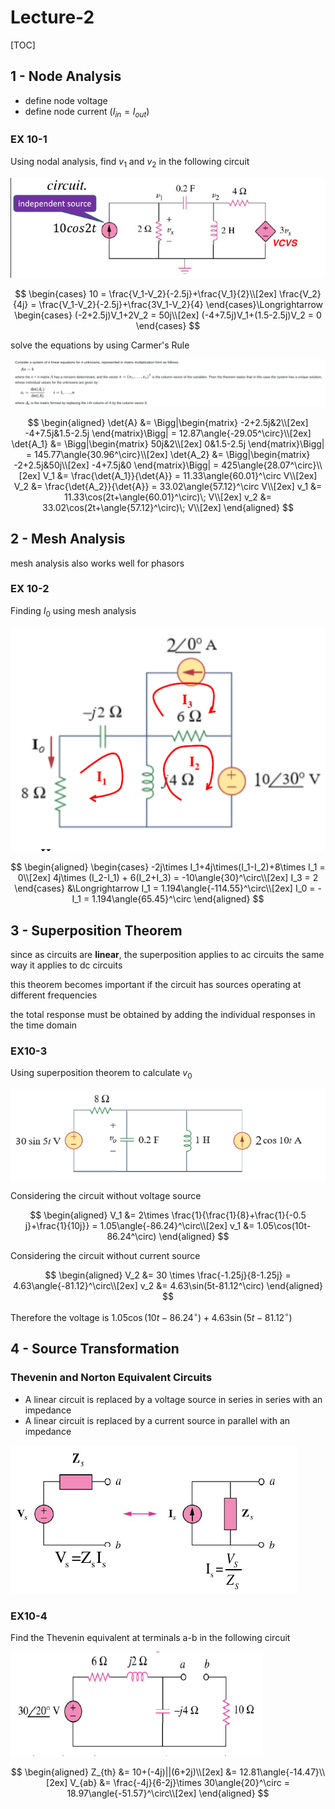 # Lecture-2

[TOC]

## 1 - Node Analysis

- define node voltage
- define node current ($I_{in}=I_{out}$)

### EX 10-1

Using nodal analysis, find $v_1$ and $v_2$ in the following circuit

![figure-1](../assets/L2-1.png)

$$
\begin{cases}
    10 = \frac{V_1-V_2}{-2.5j}+\frac{V_1}{2}\\[2ex]
    \frac{V_2}{4j} = \frac{V_1-V_2}{-2.5j}+\frac{3V_1-V_2}{4}
\end{cases}\Longrightarrow
\begin{cases}
    (-2+2.5j)V_1+2V_2 = 50j\\[2ex]
    (-4+7.5j)V_1+(1.5-2.5j)V_2 = 0
\end{cases}
$$

solve the equations by using Carmer's Rule

![figure-2](../assets/L2-2.png)

$$
\begin{aligned}
    \det{A} &= \Bigg|\begin{matrix}
            -2+2.5j&2\\[2ex]
            -4+7.5j&1.5-2.5j
            \end{matrix}\Bigg| = 12.87\angle{-29.05^\circ}\\[2ex]
    \det{A_1} &= \Bigg|\begin{matrix}
            50j&2\\[2ex]
            0&1.5-2.5j
            \end{matrix}\Bigg| = 145.77\angle{30.96^\circ}\\[2ex]
    \det{A_2} &= \Bigg|\begin{matrix}
            -2+2.5j&50j\\[2ex]
            -4+7.5j&0
            \end{matrix}\Bigg| = 425\angle{28.07^\circ}\\[2ex]
    V_1 &= \frac{\det{A_1}}{\det{A}} = 11.33\angle{60.01}^\circ V\\[2ex]
    V_2 &= \frac{\det{A_2}}{\det{A}} = 33.02\angle{57.12}^\circ V\\[2ex]
    v_1 &= 11.33\cos(2t+\angle{60.01}^\circ)\; V\\[2ex]
    v_2 &= 33.02\cos(2t+\angle{57.12}^\circ)\; V\\[2ex]
\end{aligned}
$$

## 2 - Mesh Analysis

mesh analysis also works well for phasors

### EX 10-2

Finding $I_0$ using mesh analysis

![figure-3](../assets/L2-3.png)

$$
\begin{aligned}
    \begin{cases}
        -2j\times I_1+4j\times(I_1-I_2)+8\times I_1 = 0\\[2ex]
        4j\times (I_2-I_1) + 6(I_2+I_3) = -10\angle{30}^\circ\\[2ex]
        I_3 = 2
    \end{cases}
    &\Longrightarrow I_1 = 1.194\angle{-114.55}^\circ\\[2ex]
    I_0 = - I_1 = 1.194\angle{65.45}^\circ
\end{aligned}
$$

## 3 - Superposition Theorem

since as circuits are **linear**, the superposition applies to ac circuits the same way it applies to dc circuits

this theorem becomes important if the circuit has sources operating at different frequencies

the total response must be obtained by adding the individual responses in the time domain

### EX10-3

Using superposition theorem to calculate $v_0$

![figure-4](../assets/L2-4.png)

Considering the circuit without voltage source

$$
\begin{aligned}
    V_1 &= 2\times \frac{1}{\frac{1}{8}+\frac{1}{-0.5 j}+\frac{1}{10j}} = 1.05\angle{-86.24}^\circ\\[2ex]
    v_1 &= 1.05\cos(10t-86.24^\circ) 
\end{aligned}
$$

Considering the circuit without current source

$$
\begin{aligned}
    V_2 &= 30 \times \frac{-1.25j}{8-1.25j} = 4.63\angle{-81.12}^\circ\\[2ex]
    v_2 &= 4.63\sin(5t-81.12^\circ)
\end{aligned}
$$

Therefore the voltage is $1.05\cos(10t-86.24^\circ)+4.63\sin(5t-81.12^\circ)$

## 4 - Source Transformation

### Thevenin and Norton Equivalent Circuits

- A linear circuit is replaced by a voltage source in series in series with an impedance
- A linear circuit is replaced by a current source in parallel with an impedance

![figure-5](../assets/L2-5.png)

### EX10-4

Find the Thevenin equivalent at terminals a-b in the following circuit

![figure-6](../assets/L2-6.png)

$$
\begin{aligned}
    Z_{th} &= 10+(-4j)||(6+2j)\\[2ex]
           &= 12.81\angle{-14.47}\\[2ex]
    V_{ab} &= \frac{-4j}{6-2j}\times 30\angle{20}^\circ = 18.97\angle{-51.57}^\circ\\[2ex]
\end{aligned}
$$